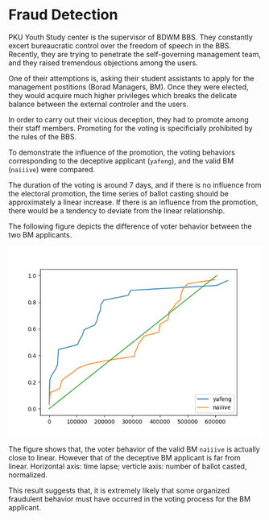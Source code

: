 # Fraud Detection

PKU Youth Study center is the supervisor of BDWM BBS. They constantly excert bureaucratic control over the freedom of speech in the BBS. Recently, they are trying to penetrate the self-governing management team, and they raised tremendous objections among the users.

One of their attemptions is, asking their student assistants to apply for the management postitions (Borad Managers, BM). Once they were elected, they would acquire much higher privileges which breaks the delicate balance between the external controler and the users.

In order to carry out their vicious deception, they had to promote among their staff members. Promoting for the voting is specificially prohibited by the rules of the BBS.

To demonstrate the influence of the promotion, the voting behaviors corresponding to the deceptive applicant (`yafeng`), and the valid BM (`naiiive`) were compared.

The duration of the voting is around 7 days, and if there is no influence from the electoral promotion, the time series of ballot casting should be approximately a linear increase. If there is an influence from the promotion, there would be a tendency to deviate from the linear relationship.

The following figure depicts the difference of voter behavior between the two BM applicants.

![Fraud detection curve](https://raw.githubusercontent.com/MengXiangxi/bdwmspider/master/Fraud_detection/yafeng_vs_naiiive.png)

The figure shows that, the voter behavior of the valid BM `naiiive` is actually close to linear. However that of the deceptive BM applicant is far from linear. Horizontal axis: time lapse; verticle axis: number of ballot casted, normalized.

This result suggests that, it is extremely likely that some organized fraudulent behavior must have occurred in the voting process for the BM applicant.